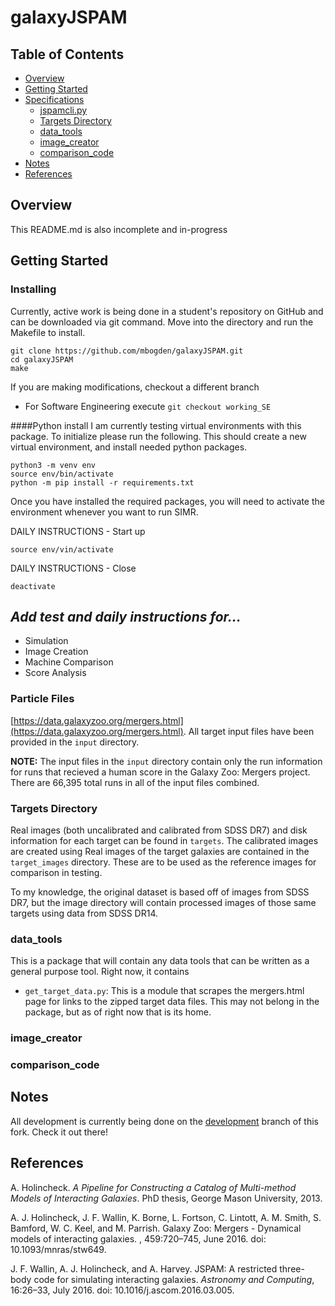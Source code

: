 # galaxyJSPAM

## Table of Contents
- [Overview](#overview)
- [Getting Started](#gettingstarted)
- [Specifications](#specifications)
    - [jspamcli.py](#jspamcli.py)
    - [Targets Directory](#targets)
    - [data_tools](#data_tools)
    - [image_creator](#image_creator)
    - [comparison_code](#comparison_code)
- [Notes](#notes)
- [References](#references)

## Overview<a id="overview">

This README.md is also incomplete and in-progress


## Getting Started<a id="gettingstarted">

### Installing

Currently, active work is being done in a student's repository on GitHub and can be downloaded via git command.  Move into the directory and run the Makefile to install. 
```
git clone https://github.com/mbogden/galaxyJSPAM.git
cd galaxyJSPAM
make
```

If you are making modifications, checkout a different branch
- For Software Engineering execute `git checkout working_SE` 

####Python install
I am currently testing virtual environments with this package.  To initialize please run the following. This should create a new virtual environment, and install needed python packages.

```
python3 -m venv env
source env/bin/activate
python -m pip install -r requirements.txt
```

Once you have installed the required packages, you will need to activate the environment whenever you want to run SIMR.

DAILY INSTRUCTIONS - Start up
```
source env/vin/activate
```

DAILY INSTRUCTIONS - Close
```
deactivate
```


## *Add test and daily instructions for...*
- Simulation
- Image Creation
- Machine Comparison
- Score Analysis


### Particle Files


[https://data.galaxyzoo.org/mergers.html](https://data.galaxyzoo.org/mergers.html).
All target input files have been provided in the `input` directory.


**NOTE:** The input files in the `input` directory contain only the run
information for runs that recieved a human score in the Galaxy Zoo: Mergers
project. There are 66,395 total runs in all of the input files combined.



### Targets Directory<a id="targets">
Real images (both uncalibrated and calibrated from SDSS DR7) and disk
information for each target can be found in `targets`. The calibrated images
are created using 
Real images of the target galaxies are contained in the `target_images`
directory. These are to be used as the reference images for comparison in
testing.

To my knowledge, the original dataset is based off of images from SDSS DR7, but
the image directory will contain processed images of those same targets using
data from SDSS DR14.


### data_tools<a id="data_tools">
This is a package that will contain any data tools that can be written as a
general purpose tool. Right now, it contains
- `get_target_data.py`: This is a module that scrapes the mergers.html page
for links to the zipped target data files. This may not belong in the package,
but as of right now that is its home.

### image_creator<a id="image_creator">

### comparison_code<a id="comparison_code">

## Notes<a id="notes">
All development is currently being done on the
[development](https://github.com/jacksonlanecole/WallinCode/tree/development)
branch of this fork. Check it out there!

## References<a id="references">
A. Holincheck. *A Pipeline for Constructing a Catalog of Multi-method Models
of Interacting Galaxies*. PhD thesis, George Mason University, 2013.

A. J. Holincheck, J. F. Wallin, K. Borne, L. Fortson, C. Lintott, A. M. Smith, S. Bamford, W. C. Keel, and M. Parrish. Galaxy Zoo: Mergers - Dynamical models of interacting galaxies. , 459:720–745, June 2016. doi: 10.1093/mnras/stw649.

J. F. Wallin, A. J. Holincheck, and A. Harvey. JSPAM: A restricted three-body code for simulating interacting galaxies. *Astronomy and Computing*, 16:26–33, July 2016. doi: 10.1016/j.ascom.2016.03.005.

